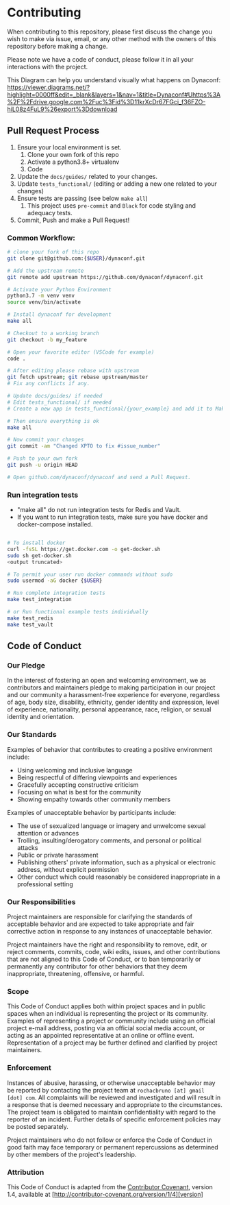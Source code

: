 # Contributing

When contributing to this repository, please first discuss the change you wish to make via issue,
email, or any other method with the owners of this repository before making a change.

Please note we have a code of conduct, please follow it in all your interactions with the project.

This Diagram can help you understand visually what happens on Dynaconf: https://viewer.diagrams.net/?highlight=0000ff&edit=_blank&layers=1&nav=1&title=Dynaconf#Uhttps%3A%2F%2Fdrive.google.com%2Fuc%3Fid%3D11krXcDr67FGci_f36FZO-hiL08z4FuL9%26export%3Ddownload

## Pull Request Process

1. Ensure your local environment is set.
   1. Clone your own fork of this repo
   2. Activate a python3.8+ virtualenv
   3. Code
2. Update the `docs/guides/` related to your changes.
3. Update `tests_functional/` (editing or adding a new one related to your changes)
4. Ensure tests are passing (see below `make all`)
   1. This project uses `pre-commit` and `Black` for code styling and adequacy tests.
5. Commit, Push and make a Pull Request!


### Common Workflow:

```bash
# clone your fork of this repo
git clone git@github.com:{$USER}/dynaconf.git

# Add the upstream remote
git remote add upstream https://github.com/dynaconf/dynaconf.git

# Activate your Python Environment
python3.7 -m venv venv
source venv/bin/activate

# Install dynaconf for development
make all

# Checkout to a working branch
git checkout -b my_feature

# Open your favorite editor (VSCode for example)
code .

# After editing please rebase with upstream
git fetch upstream; git rebase upstream/master
# Fix any conflicts if any.

# Update docs/guides/ if needed
# Edit tests_functional/ if needed
# Create a new app in tests_functional/{your_example} and add it to Makefile.

# Then ensure everything is ok
make all

# Now commit your changes
git commit -am "Changed XPTO to fix #issue_number"

# Push to your own fork
git push -u origin HEAD

# Open github.com/dynaconf/dynaconf and send a Pull Request.
```

### Run integration tests

* "make all" do not run integration tests for Redis and Vault.
* If you want to run integration tests, make sure you have docker and docker-compose
installed.

```bash

# To install docker
curl -fsSL https://get.docker.com -o get-docker.sh
sudo sh get-docker.sh
<output truncated>

# To permit your user run docker commands without sudo
sudo usermod -aG docker {$USER}

# Run complete integration tests
make test_integration

# or Run functional example tests individually
make test_redis
make test_vault

```

## Code of Conduct

### Our Pledge

In the interest of fostering an open and welcoming environment, we as
contributors and maintainers pledge to making participation in our project and
our community a harassment-free experience for everyone, regardless of age, body
size, disability, ethnicity, gender identity and expression, level of experience,
nationality, personal appearance, race, religion, or sexual identity and
orientation.

### Our Standards

Examples of behavior that contributes to creating a positive environment
include:

* Using welcoming and inclusive language
* Being respectful of differing viewpoints and experiences
* Gracefully accepting constructive criticism
* Focusing on what is best for the community
* Showing empathy towards other community members

Examples of unacceptable behavior by participants include:

* The use of sexualized language or imagery and unwelcome sexual attention or
advances
* Trolling, insulting/derogatory comments, and personal or political attacks
* Public or private harassment
* Publishing others' private information, such as a physical or electronic
  address, without explicit permission
* Other conduct which could reasonably be considered inappropriate in a
  professional setting

### Our Responsibilities

Project maintainers are responsible for clarifying the standards of acceptable
behavior and are expected to take appropriate and fair corrective action in
response to any instances of unacceptable behavior.

Project maintainers have the right and responsibility to remove, edit, or
reject comments, commits, code, wiki edits, issues, and other contributions
that are not aligned to this Code of Conduct, or to ban temporarily or
permanently any contributor for other behaviors that they deem inappropriate,
threatening, offensive, or harmful.

### Scope

This Code of Conduct applies both within project spaces and in public spaces
when an individual is representing the project or its community. Examples of
representing a project or community include using an official project e-mail
address, posting via an official social media account, or acting as an appointed
representative at an online or offline event. Representation of a project may be
further defined and clarified by project maintainers.

### Enforcement

Instances of abusive, harassing, or otherwise unacceptable behavior may be
reported by contacting the project team at `rochacbruno [at] gmail [dot] com`. All
complaints will be reviewed and investigated and will result in a response that
is deemed necessary and appropriate to the circumstances. The project team is
obligated to maintain confidentiality with regard to the reporter of an incident.
Further details of specific enforcement policies may be posted separately.

Project maintainers who do not follow or enforce the Code of Conduct in good
faith may face temporary or permanent repercussions as determined by other
members of the project's leadership.

### Attribution

This Code of Conduct is adapted from the [Contributor Covenant][homepage], version 1.4,
available at [http://contributor-covenant.org/version/1/4][version]

[homepage]: http://contributor-covenant.org
[version]: http://contributor-covenant.org/version/1/4/
